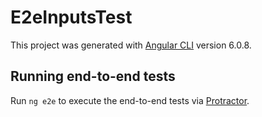 # E2eInputsTest

This project was generated with [Angular CLI](https://github.com/angular/angular-cli) version 6.0.8.

## Running end-to-end tests

Run `ng e2e` to execute the end-to-end tests via [Protractor](http://www.protractortest.org/).
